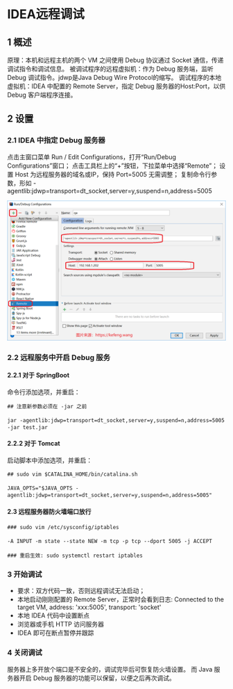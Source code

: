 # IDEA远程调试

  

## 1 概述

原理：本机和远程主机的两个 VM 之间使用 Debug 协议通过 Socket 通信，传递调试指令和调试信息。
被调试程序的远程虚拟机：作为 Debug 服务端，监听 Debug 调试指令。jdwp是Java Debug Wire Protocol的缩写。
调试程序的本地虚拟机：IDEA 中配置的 Remote Server，指定 Debug 服务器的Host:Port，以供 Debug 客户端程序连接。

## 2 设置
### 2.1 IDEA 中指定 Debug 服务器
点击主窗口菜单 Run / Edit Configurations，打开“Run/Debug Configurations”窗口；
点击工具栏上的“+”按钮，下拉菜单中选择“Remote”；
设置 Host 为远程服务器的域名或IP，保持 Port=5005 无需调整；
复制命令行参数，形如 -agentlib:jdwp=transport=dt_socket,server=y,suspend=n,address=5005

![](./imgs/1.png)




### 2.2 远程服务中开启 Debug 服务
#### 2.2.1 对于 SpringBoot
命令行添加选项，并重启：

````shell
## 注意新参数必须在 -jar 之前

jar -agentlib:jdwp=transport=dt_socket,server=y,suspend=n,address=5005 -jar test.jar
````



#### 2.2.2 对于 Tomcat
启动脚本中添加选项，并重启：

````shell
## sudo vim $CATALINA_HOME/bin/catalina.sh

JAVA_OPTS="$JAVA_OPTS -agentlib:jdwp=transport=dt_socket,server=y,suspend=n,address=5005"
````

#### 2.3 远程服务器防火墙端口放行

````shell
### sudo vim /etc/sysconfig/iptables

-A INPUT -m state --state NEW -m tcp -p tcp --dport 5005 -j ACCEPT

### 重启生效: sudo systemctl restart iptables
````

### 3 开始调试

* 要求：双方代码一致，否则远程调试无法启动；
* 本地启动刚刚配置的 Remote Server，正常时会看到日志: Connected to the target VM, address: 'xxx:5005', transport: 'socket'
* 本地 IDEA 代码中设置断点
* 浏览器或手机 HTTP 访问服务器
* IDEA 即可在断点暂停并跟踪

### 4 关闭调试

服务器上多开放个端口是不安全的，调试完毕后可恢复防火墙设置。
而 Java 服务器开启 Debug 服务器的功能可以保留，以便之后再次调试。